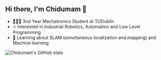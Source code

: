 ## Hi there, I'm Chidumam 👋
- 🧑🏾‍🔬 3nd Year Mechatronics Student at TUDublin
- 🔥 Interested in Industrial Robotics, Automation and Low Level Programming
- 👹 Learning about SLAM (simultaneous localization and mapping) and Machine learning 


![Chidumam's GitHub stats](https://github-readme-stats.vercel.app/api?username=ChidumamAmadi-Obi&show_icons=true&theme=highcontrast)
<!--
**ChidumamAmadi-Obi/ChidumamAmadi-Obi** is a ✨ _special_ ✨ repository because its `README.md` (this file) appears on your GitHub profile.

Here are some ideas to get you started:

- 🔭 I’m currently working on ...
- 🌱 I’m currently learning ...
- 👯 I’m looking to collaborate on ...
- 🤔 I’m looking for help with ...
- 💬 Ask me about ...
- 📫 How to reach me: ...
- 😄 Pronouns: ...
- ⚡ Fun fact: ...
-->
